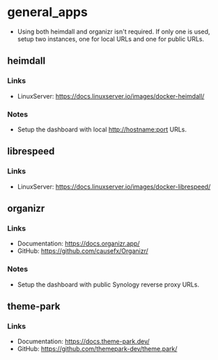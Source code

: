 # general_apps

* Using both heimdall and organizr isn't required. If only one is used, setup two instances, one for local URLs and one for public URLs.

## heimdall

### Links

* LinuxServer: <https://docs.linuxserver.io/images/docker-heimdall/>

### Notes

* Setup the dashboard with local <http://hostname:port> URLs.

## librespeed

### Links

* LinuxServer: <https://docs.linuxserver.io/images/docker-librespeed/>

## organizr

### Links

* Documentation: <https://docs.organizr.app/>
* GitHub: <https://github.com/causefx/Organizr/>

### Notes

* Setup the dashboard with public Synology reverse proxy URLs.

## theme-park

### Links

* Documentation: <https://docs.theme-park.dev/>
* GitHub: <https://github.com/themepark-dev/theme.park/>
